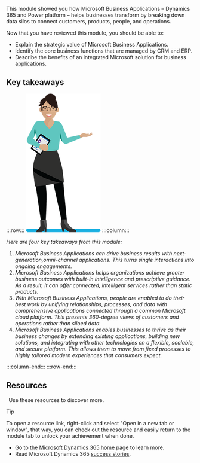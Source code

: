 This module showed you how Microsoft Business Applications – Dynamics 365 and Power platform – helps businesses transform by breaking down data silos to connect customers, products, people, and operations.

Now that you have reviewed this module, you should be able to:

- Explain the strategic value of Microsoft Business Applications.
- Identify the core business functions that are managed by CRM and ERP.
- Describe the benefits of an integrated Microsoft solution for business applications.

## Key takeaways

:::row:::
![Icon of learner guide, Elena](../media/elena_full.png)
:::column:::

*Here are four key takeaways from this module:*

1. *Microsoft Business Applications can drive business results with next-generation,omni-channel applications. This turns single interactions into ongoing engagements.*
2. *Microsoft Business Applications helps organizations achieve greater business outcomes with built-in intelligence and prescriptive guidance. As a result, it can offer connected, intelligent services rather than static products.*
3. *With Microsoft Business Applications, people are enabled to do their best work by unifying relationships, processes, and data with comprehensive applications connected through a common Microsoft cloud platform. This presents 360-degree views of customers and operations rather than siloed data.*
4. *Microsoft Business Applications enables businesses to thrive as their business changes by extending existing applications, building new solutions, and integrating with other technologies on a flexible, scalable, and secure platform. This allows them to move from fixed processes to highly tailored modern experiences that consumers expect.*

:::column-end:::
:::row-end:::

## Resources
  
Use these resources to discover more.

> [!TIP]
> To open a resource link, right-click and select "Open in a new tab or window", that way, you can check out the resource and easily return to the module tab to unlock your achievement when done.

- Go to the [Microsoft Dynamics 365 home page](https://dynamics.microsoft.com/) to learn more.
- Read Microsoft Dynamics 365 [success stories](https://dynamics.microsoft.com/customer-stories/).